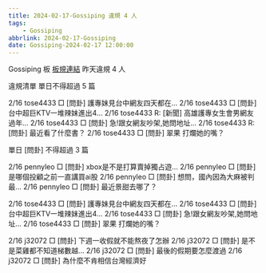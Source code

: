 ```yaml
---
title: 2024-02-17-Gossiping 違規 4 人
tags:
    - Gossiping
abbrlink: 2024-02-17-Gossiping
date: Gossiping-2024-02-17 12:00:00
---
```

Gossiping 板 [板規連結](https://www.ptt.cc/bbs/Gossiping/M.1637425085.A.07D.html)
昨天違規 4 人
<!-- more -->

違規清單
單日不得超過 5 篇

2/16 tose4433 □ [問卦] 護專妹見台中網友四天都在…
2/16 tose4433 □ [問卦] 台中超巨KTV一堆辣妹進出4…
2/16 tose4433 R: [新聞] 高雄護專女生會男網友過年…
2/16 tose4433 □ [問卦] 急!跟女網友吵架,她問地址…
2/16 tose4433 R: [問卦] 最近看了什麼書？
2/16 tose4433 □ [問卦] 翠果 打爛她的嘴？

單日 [問卦] 不得超過 3 篇

2/16 pennyleo □ [問卦] xbox是不是打算賣掉獨占遊…
2/16 pennyleo □ [問卦] 是哪個投顧之前一直講買ai股
2/16 pennyleo □ [問卦] 想問，國內因為大麻被判最…
2/16 pennyleo □ [問卦] 最近景甜去哪了？

2/16 tose4433 □ [問卦] 護專妹見台中網友四天都在…
2/16 tose4433 □ [問卦] 台中超巨KTV一堆辣妹進出4…
2/16 tose4433 □ [問卦] 急!跟女網友吵架,她問地址…
2/16 tose4433 □ [問卦] 翠果 打爛她的嘴？

2/16 j32072 □ [問卦] 下週一收假就不能熬夜了怎辦
2/16 j32072 □ [問卦] 是不是菜雞都不知道梯數越…
2/16 j32072 □ [問卦] 最後的假期要怎麼渡過
2/16 j32072 □ [問卦] 為什麼不肯相信台灣經濟好